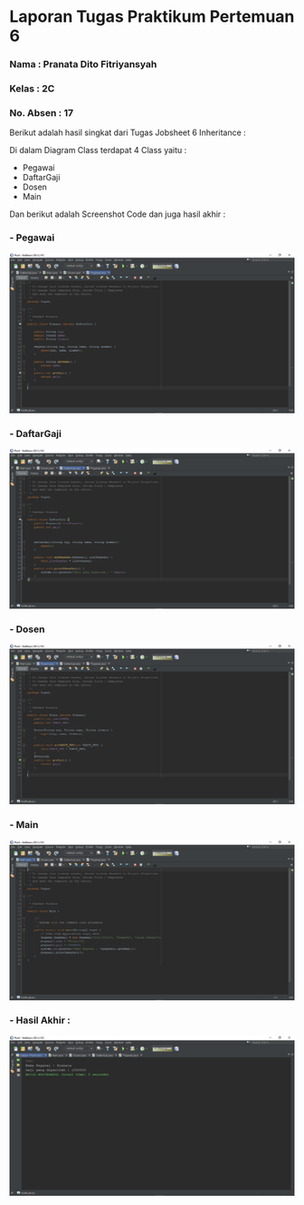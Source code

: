 # Laporan Tugas Praktikum Pertemuan 6

### Nama : Pranata Dito Fitriyansyah

### Kelas : 2C

### No. Absen : 17

Berikut adalah hasil singkat dari Tugas Jobsheet 6 Inheritance :

Di dalam Diagram Class terdapat 4 Class yaitu :

- Pegawai
- DaftarGaji
- Dosen
- Main

Dan berikut adalah Screenshot Code dan juga hasil akhir :

### - Pegawai

<img src="tugas (1).png">

### - DaftarGaji

<img src="tugas (2).png">

### - Dosen

<img src="tugas (3).png">

### - Main

<img src="tugas (4).png">

### - Hasil Akhir :

<img src="tugas (5).png">
